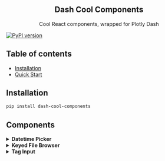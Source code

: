 
<h2 align="center">Dash Cool Components</h2>

<p align="center">
  Cool React components, wrapped for Plotly Dash
</p>

[![PyPI version](https://badge.fury.io/py/dash-cool-components.svg)](https://badge.fury.io/py/dash-cool-components)

## Table of contents

- [Installation](#installation)
- [Quick Start](#quickstart)

## Installation

```sh
pip install dash-cool-components
```

## Components

<details>
  <summary>
    <strong>Datetime Picker</strong>
  </summary>

  A date-time-timezone picker input. Implemented with
  [Timezone Picker React component](https://www.npmjs.com/package/react-bootstrap-timezone-picker).
  
  ### Component Properties:  
    
  **The ID used to identify this component in Dash callbacks.**
  * id: string  
  
  **The input's current value, on ISO format with date, time and timezone.**  
  * value: string
  
  **Defines if the timezone input should be rendered. Defaults to true.**  
  * renderTimezone: boolean  

  **The component container's style. Can be a style object or a css string.**  
  * style: object | string

  **The date input's style. Can be a style object or a css string.**  
  * dateInputStyle: object | string

  **The timezone container's style. Must be a style object.**  
  * timezoneInputStyle: object  

  ```
  import dash
  import dash_html_components as html
  import dash_cool_components

  app = dash.Dash(__name__)

  app.layout = html.Div([
      dash_cool_components.DateTimePicker(
              id='timezone',
              renderTimezone=True,
          ), width={'size':4}
      html.Div(id='output')
  ])
  
  @app.callback(Output('output', 'children'), [Input('input', 'value')])
  def display_output(value):
      if value is not None:
          output_div = html.Div([
              html.H4('Datetime: {}'.format(value['datetime'])),
              html.H4('Timezone: {}'.format(value['timezone']))
          ])
          return output_div

  if __name__ == '__main__':
      app.run_server(debug=True)

  ```

  ![](images/gif_datetimetimezonepicker.gif)
</details>


<details>
  <summary>
    <strong>Keyed File Browser</strong>
  </summary>

  File and directory browser given a flat keyed list of objects. Implemented with
  [React Keyed File Browser](https://github.com/uptick/react-keyed-file-browser).
  
  ### Component Properties
    
  **The ID used to identify this component in Dash callbacks.**  
  * id: string

  **The current selected path in the file tree.**  
  * selectedPath: string

  **The file tree to be displayed in the browser. Each entry in the array must be an object with the `key` property, which specifies it's location in the tree. Otherproperties are `modified` and `size`. To be able to receive the path selection feedback, you must enter keys for both files and folders.**  
  * files: array

  ```
  import dash
  import dash_html_components as html
  import dash_bootstrap_components as dbc
  import dash_cool_components


  external_stylesheets = [dbc.themes.BOOTSTRAP]
  app = dash.Dash(__name__, external_stylesheets=external_stylesheets)

  dir_dict = [
      {'key': 'dir1/', 'size': 1},
      {'key': 'dir1/my_image.jpeg', 'size': 2782874},
      {'key': 'dir2/', 'size': 1}
      {'key': 'dir2/other_image.tif', 'size': 499240007}
  ]

  my_component = dash_cool_components.KeyedFileBrowser(
      id='file_explorer',
      files=dir_dict,
  )
  app.layout = html.Div(my_component, style={'width': '500px'})

  if __name__ == '__main__':
      app.run_server(debug=True)

  ```

  ![](images/gif_keyedfilebrowser.gif)
</details>

<details>
  <summary>
    <strong>Tag Input</strong>
  </summary>

  A tag input component. Implemented with [React Tag Input](https://github.com/leekevinyg/react-tag-input).
  
  ### Components Properties
    
  **The ID used to identify this component in Dash callbacks.**  
  * id: string

  **The component wrapper's style. Can be either a style object or a CSS string.**  
  * wrapperStyle: object  
  
  **The tag's style. Can be either a style object or a CSS string.**  
  * tagStyle: object

  **The text input's style. Can be either a style object or a CSS string.**  
  * inputStyle: object

  **The tag delete button's style. Can be either a style object or a CSS string.**  
  * tagDeleteStyle: object

  **Placeholder for the text input.**  
  * placeholder: string

  **The input's current tags.**
  * value: array

  **Tags to be inserted on the input. The input's atual tags are replaced.**
  * injectedTags: array


  ```
  import dash
  import dash_html_components as html
  import dash_cool_components

  app = dash.Dash(__name__)

  my_component = dash_cool_components.Keywords(id='tag_input')
  app.layout = html.Div(my_component)

  if __name__ == '__main__':
      app.run_server(debug=True)

  ```

  ![](images/gif_taginput.gif)
</details>
